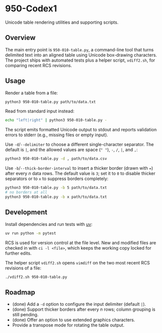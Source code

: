 # 950-Codex1

Unicode table rendering utilities and supporting scripts.

## Overview

The main entry point is `950-010-table.py`, a command-line tool that turns delimited text into an aligned table using Unicode box-drawing characters. The project ships with automated tests plus a helper script, `vdiff2.sh`, for comparing recent RCS revisions.

## Usage

Render a table from a file:

```bash
python3 950-010-table.py path/to/data.txt
```

Read from standard input instead:

```bash
echo "left|right" | python3 950-010-table.py -
```

The script emits formatted Unicode output to stdout and reports validation errors to stderr (e.g., missing files or empty input).

Use `-d`/`--delimiter` to choose a different single-character separator. The default is `|`, and the allowed values are space (`" "`), `-`, `/`, `|`, and `,`:

```bash
python3 950-010-table.py -d , path/to/data.csv
```

Use `-b`/`--thick-border-interval` to insert a thicker border (drawn with `=`) after every _n_ data rows. The default value is `3`; set it to `0` to disable thicker separators or to `x` to suppress borders completely:

```bash
python3 950-010-table.py -b 5 path/to/data.txt
# no borders at all
python3 950-010-table.py -b x path/to/data.txt
```

## Development

Install dependencies and run tests with [uv](https://github.com/astral-sh/uv):

```bash
uv run python -m pytest
```

RCS is used for version control at the file level. New and modified files are checked in with `ci -l <file>`, which keeps the working copy locked for further edits.

The helper script `vdiff2.sh` opens `vimdiff` on the two most recent RCS revisions of a file:

```bash
./vdiff2.sh 950-010-table.py
```

## Roadmap

- (done) Add a `-d` option to configure the input delimiter (default `|`).
- (done) Support thicker borders after every _n_ rows; column grouping is still pending.
- (done) Offer an option to use extended graphics characters.
- Provide a transpose mode for rotating the table output.
